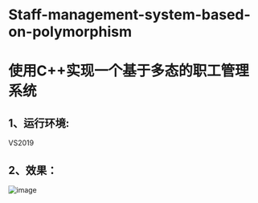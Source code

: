 # Staff-management-system-based-on-polymorphism
# 使用C++实现一个基于多态的职工管理系统
## 1、运行环境: 
VS2019
## 2、效果：
 
 ![image](https://user-images.githubusercontent.com/56242720/115101335-cdf04e00-9f75-11eb-8bf7-f77c7741bab2.png)

